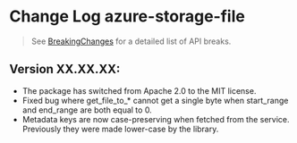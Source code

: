 # Change Log azure-storage-file

> See [BreakingChanges](BreakingChanges.md) for a detailed list of API breaks.

## Version XX.XX.XX:

- The package has switched from Apache 2.0 to the MIT license.
- Fixed bug where get_file_to_* cannot get a single byte when start_range and end_range are both equal to 0.
- Metadata keys are now case-preserving when fetched from the service. Previously they were made lower-case by the library.

